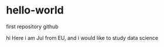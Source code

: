 # hello-world
first repository github

hi Here i am Jul from EU, and i would like to study data science

